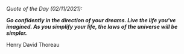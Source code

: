 *Quote of the Day (02/11/2021):*

_**Go confidently in the direction of your dreams. Live the life you've imagined. As you simplify your life, the laws of the universe will be simpler.**_

Henry David Thoreau